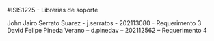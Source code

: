 #ISIS1225 - Librerias de soporte

John Jairo Serrato Suarez - j.serratos - 202113080 - Requerimento 3   
David Felipe Pineda Verano – d.pinedav – 202112562 – Requerimento 4
